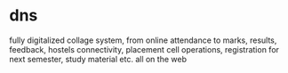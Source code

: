 # dns
fully digitalized collage system, from online attendance to marks, results, feedback, hostels connectivity, placement cell operations, registration for next semester, study material etc. all on the web
